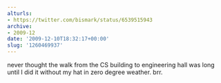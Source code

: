 ```yaml
---
alturls:
- https://twitter.com/bismark/status/6539515943
archive:
- 2009-12
date: '2009-12-10T18:32:17+00:00'
slug: '1260469937'
---
```


never thought the walk from the CS building to engineering hall was long until I did it without my hat in zero degree weather. brr.

